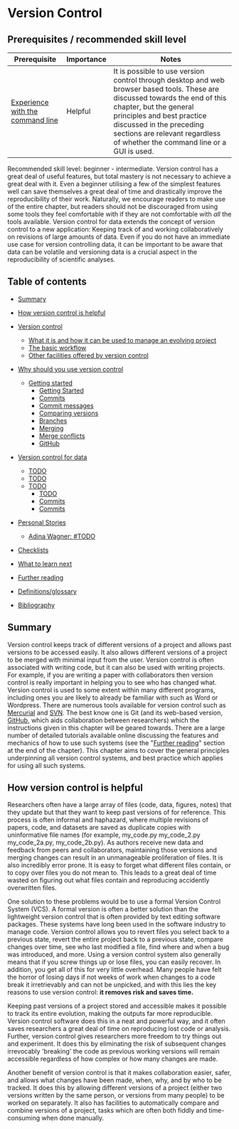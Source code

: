 # Version Control

## Prerequisites / recommended skill level

| Prerequisite | Importance | Notes |
| -------------|----------|------|
|[Experience with the command line](https://programminghistorian.org/en/lessons/intro-to-bash) | Helpful | It is possible to use version control through desktop and web browser based tools. These are discussed towards the end of this chapter, but the general principles and best practice discussed in the preceding sections are relevant regardless of whether the command line or a GUI is used. |

Recommended skill level: beginner - intermediate.
Version control has a great deal of useful features, but total mastery is not necessary to achieve a great deal with it.
Even a beginner utilising a few of the simplest features well can save themselves a great deal of time and drastically improve the reproducibility of their work.
Naturally, we encourage readers to make use of the entire chapter, but readers should not be discouraged from using some tools they feel comfortable with if they are not comfortable with *all* the tools available.
Version control for data extends the concept of version control to a new application:
Keeping track of and working collaboratively on revisions of large amounts of data.
Even if you do not have an immediate use case for version controlling data, it can be important to be aware that data can be volatile and versioning data is a crucial aspect in the reproducibility of scientific analyses.

## Table of contents

- [Summary](#summary)
- [How version control is helpful](#How-version-control-is-helpful)
- [Version control](/version_control/01/version_control#version-control)
    - [What it is and how it can be used to manage an evolving project](/version_control/01/version_control#what-it-is-and-how-it-can-be-used-to-manage-an-evolving-project)
    - [The basic workflow](/version_control/01/version_control#the-basics-workflow)
    - [Other facilities offered by version control](/version_control/01/version_control#other-facilities-offered-by-version-control)
- [Why should you use version control](/version_control/01/version_control#why-should-you-use-version-control)
    - [Getting started](/version_control/01/version_control#getting-started)
        - [Getting Started](/version_control/01/version_control#the-basics-workflow)
        - [Commits](/version_control/01/version_control#commits)
        - [Commit messages](/version_control/01/version_control#commit-messages)
        - [Comparing versions](/version_control/01/version_control#comparing-versions)
        - [Branches](/version_control/01/version_control#branches)
        - [Merging](/version_control/01/version_control#merging)
        - [Merge conflicts](/version_control/01/version_control#merge-conflicts)
        - [GitHub](/version_control/01/version_control#github)
- [Version control for data](/version_control/02/version_control_data#version-control-for-data)
    - [TODO](/version_control/02/version_control_data#TODO)
    - [TODO](/version_control/02/version_control_data#TODO)
    - [TODO](/version_control/02/version_control_data#TODO)
        - [TODO](/version_control/02/version_control_data#TODO)
        - [Commits](/version_control/02/version_control_data#TODO)
        - [Commits](/version_control/02/version_control_data#TODO)
- [Personal Stories](/version_control/02/version_control_data#TODO)
    - [Adina Wagner: #TODO](#TODO)


- [Checklists](/version_control/03/resources#checklists)
- [What to learn next](/version_control/03/resources#what-to-learn-next)
- [Further reading](/version_control/03/resources#further-reading)
- [Definitions/glossary](/version_control/03/resources#definitionsglossary)
- [Bibliography](/version_control/03/resources#bibliography)

## Summary

Version control keeps track of different versions of a project and allows past versions to be accessed easily.
It also allows different versions of a project to be merged with minimal input from the user.
Version control is often associated with writing code, but it can also be used with writing projects.
For example, if you are writing a paper with collaborators then version control is really important in helping you to see who has changed what.
Version control is used to some extent within many different programs, including ones you are likely to already be familiar with such as Word or Wordpress.
There are numerous tools available for version control such as [Mercurial](https://www.mercurial-scm.org/) and [SVN](https://subversion.apache.org/).
The best know one is Git (and its web-based version, [GitHub](https://github.com/), which aids collaboration between researchers) which the instructions given in this chapter will be geared towards.
There are a large number of detailed tutorials available online discussing the features and mechanics of how to use such systems (see the "[Further reading](#further-reading)" section at the end of the chapter).
This chapter aims to cover the general principles underpinning all version control systems, and best practice which applies for using all such systems.

## How version control is helpful

Researchers often have a large array of files (code, data, figures, notes) that they update but that they want to keep past versions of for reference.
This process is often informal and haphazard, where multiple revisions of papers, code, and datasets are saved as duplicate copies with uninformative file names (for example, my_code.py my_code_2.py my_code_2a.py, my_code_2b.py).
As authors receive new data and feedback from peers and collaborators, maintaining those versions and merging changes can result in an unmanageable proliferation of files.
It is also incredibly error prone.
It is easy to forget what different files contain, or to copy over files you do not mean to.
This leads to a great deal of time wasted on figuring out what files contain and reproducing accidently overwritten files.

One solution to these problems would be to use a formal Version Control System (VCS).
A formal version is often a better solution than the lightweight version control that is often provided by text editing software packages.
These systems have long been used in the software industry to manage code.
Version control allows you to revert files you select back to a previous state, revert the entire project back to a previous state, compare changes over time, see who last modified a file, find where and when a bug was introduced, and more. Using a version control system also generally means that if you screw things up or lose files, you can easily recover.
In addition, you get all of this for very little overhead.
Many people have felt the horror of losing days if not weeks of work when changes to a code break it irretrievably and can not be unpicked, and with this lies the key reasons to use version control: **it removes risk and saves time.**

Keeping past versions of a project stored and accessible makes it possible to track its entire evolution, making the outputs far more reproducible.
Version control software does this in a neat and powerful way, and it often saves researchers a great deal of time on reproducing lost code or analysis.
Further, version control gives researchers more freedom to try things out and experiment.
It does this by eliminating the risk of subsequent changes irrevocably 'breaking' the code as previous working versions will remain accessible regardless of how complex or how many changes are made.

Another benefit of version control is that it makes collaboration easier, safer, and allows what changes have been made, when, why, and by who to be tracked.
It does this by allowing different versions of a project (either two versions written by the same person, or versions from many people) to be worked on separately.
It also has facilities to automatically compare and combine versions of a project, tasks which are often both fiddly and time-consuming when done manually.
